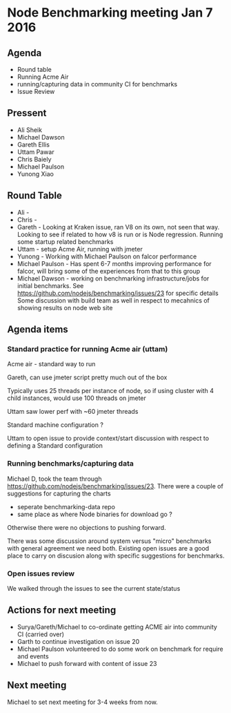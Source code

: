 # Node Benchmarking meeting Jan 7 2016

## Agenda

* Round table
* Running Acme Air
* running/capturing data in community CI for benchmarks
* Issue Review

## Pressent
* Ali Sheik
* Michael Dawson
* Gareth Ellis
* Uttam Pawar
* Chris Baiely
* Michael Paulson
* Yunong Xiao

## Round Table

* Ali - 
* Chris - 
* Gareth - Looking at Kraken issue, ran V8 on its own, not seen that way.  Looking to see if related to how v8 is run or is Node regression. Running some startup related benchmarks   
* Uttam - setup Acme Air, running with jmeter
* Yunong - Working with Michael Paulson on falcor performance 
* Michael Paulson - Has spent 6-7 months improving performance for falcor, will bring some of the experiences from that to this group
* Michael Dawson - working on benchmarking infrastructure/jobs for initial benchmarks.  See
  https://github.com/nodejs/benchmarking/issues/23 for specific details 
  Some discussion with build team as well in respect to mecahnics of showing results on node web site

## Agenda items

### Standard practice for running Acme air (uttam)
Acme air  - standard way to run

Gareth, can use jmeter script pretty much out of the box

Typically uses 25 threads per instance of node, so if using cluster with 4 child instances, would use 100 threads on jmeter

Uttam saw lower perf with ~60 jmeter threads

Standard machine configuration ?

Uttam to open issue to provide context/start discussion with respect to defining a Standard configuration

### Running benchmarks/capturing data

Michael D, took the team through https://github.com/nodejs/benchmarking/issues/23.  There were a couple of suggestions for 
capturing the charts
* seperate benchmarking-data repo
* same place as where Node binaries for download go ? 

Otherwise there were no objections to pushing forward.  

There was some discussion around system versus "micro" benchmarks with general agreement we need both.  Existing open issues are a good place to carry on discusion along with specific suggestions for benchmarks.

### Open issues review

We walked through the issues to see the current state/status

## Actions for next meeting

* Surya/Gareth/Michael to co-ordinate getting ACME air into community CI (carried over)
* Garth to continue investigation on issue 20
* Michael Paulson volunteered to do some work on benchmark for require and events
* Michael to push forward with content of issue 23

## Next meeting

Michael to set next meeting for 3-4 weeks from now.
